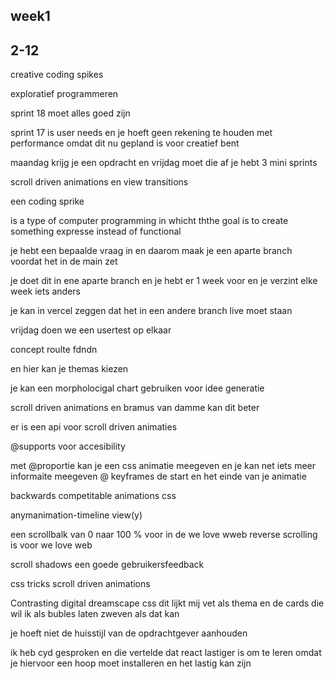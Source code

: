 <h2 id="week1">week1</h2>
<section>
<h2>2-12</h2>
<p>
creative coding spikes 


</p>

<p>
exploratief programmeren 

sprint 18 moet alles goed zijn 

sprint 17 is user needs en je hoeft geen rekening te houden met performance omdat dit nu gepland is voor creatief bent 

maandag krijg je een opdracht en vrijdag moet die af 
je hebt 3 mini sprints 

scroll driven animations en view transitions 
</p>

<p>
een coding sprike 

is a type of computer programming in whicht ththe goal is to create something expresse instead of functional 

je hebt een bepaalde vraag in en daarom maak je een aparte branch voordat het in de main zet
</p>

<p>
je doet dit in ene aparte branch en je hebt er 1 week voor
en je verzint elke week iets anders 

je kan in vercel zeggen dat het in een andere branch live moet staan 



vrijdag doen we een usertest op elkaar
</p>

<p>

concept roulte fdndn

en hier kan je themas kiezen 

je kan een morpholocigal chart gebruiken voor idee generatie

</p>

<p>

scroll driven animations en bramus van damme kan dit beter 

er is een api voor scroll driven animaties 

@supports voor accesibility 

met @proportie kan je een css  animatie meegeven en je kan net iets meer informaite meegeven 
@ keyframes de start en het einde van je animatie 

backwards competitable animations css

anymanimation-timeline view(y)

een scrollbalk van 0 naar 100 % voor in de we love wweb
reverse scrolling is voor we love web 

scroll shadows een goede gebruikersfeedback 

css tricks scroll driven animations 


Contrasting digital dreamscape css dit lijkt mij vet als thema en de cards die wil ik als bubles laten zweven als dat kan 

je hoeft niet de huisstijl van de opdrachtgever aanhouden 

</p>

<p>ik heb cyd gesproken en die vertelde dat react lastiger is om te leren omdat je hiervoor een hoop moet installeren en het lastig kan zijn
</p>
</section>

